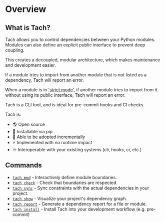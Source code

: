# Overview

## What is Tach?
Tach allows you to control dependencies between your Python modules.
Modules can also define an explicit public interface to prevent deep coupling.

This creates a decoupled, modular architecture, which makes maintenance and development easier.

If a module tries to import from another module that is not listed as a dependency, Tach will report an error.

When a module is in ['strict mode'](strict-mode.md), if another module tries to import from it without using its public interface, Tach will report an error.

Tach is a CLI tool, and is ideal for pre-commit hooks and CI checks.

Tach is:

- 🌎 Open source
- 🐍 Installable via pip
- 🔧 Able to be adopted incrementally
- ⚡ Implemented with no runtime impact
- ♾️ Interoperable with your existing systems (cli, hooks, ci, etc.)

## Commands
* [`tach mod`](usage.md#tach-mod) - Interactively define module boundaries.
* [`tach check`](usage.md#tach-check) - Check that boundaries are respected.
* [`tach sync`](usage.md#tach-sync) - Sync constraints with the actual dependencies in your project.
* [`tach show`](usage.md#tach-show) - Visualize your project's dependency graph.
* [`tach report`](usage.md#tach-report) - Generate a dependency report for a file or module.
* [`tach install`](usage.md#tach-install) - Install Tach into your development workflow (e.g. pre-commit)
